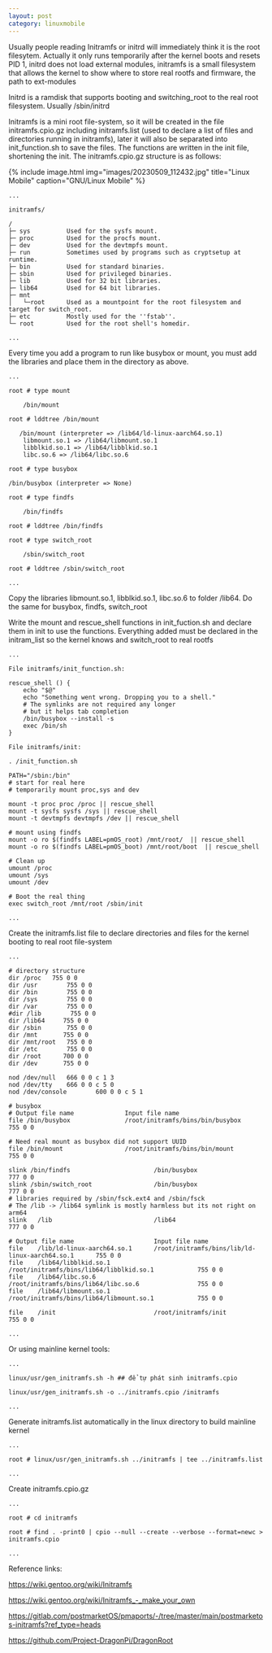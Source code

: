 ```yaml
---
layout: post
category: linuxmobile
---
```


Usually people reading Initramfs or initrd will immediately think it is the root filesytem. Actually it only runs temporarily after the kernel boots and resets PID 1, initrd does not load external modules, initramfs is a small filesystem that allows the kernel to show where to store real rootfs and firmware, the path to ext-modules

Initrd is a ramdisk that supports booting and switching_root to the real root filesystem. Usually /sbin/initrd

Initramfs is a mini root file-system, so it will be created in the file initramfs.cpio.gz including initramfs.list (used to declare a list of files and directories running in initramfs), later it will also be separated into init_function.sh to save the files. The functions are written in the init file, shortening the init. The initramfs.cpio.gz structure is as follows:

{% include image.html
            img="images/20230509_112432.jpg"
            title="Linux Mobile"
            caption="GNU/Linux Mobile" 
%}

```
...

initramfs/

/                
├─ sys          Used for the sysfs mount.
├─ proc         Used for the procfs mount.
├─ dev          Used for the devtmpfs mount.
├─ run          Sometimes used by programs such as cryptsetup at runtime.
├─ bin          Used for standard binaries.
├─ sbin         Used for privileged binaries.
├─ lib          Used for 32 bit libraries.
├─ lib64        Used for 64 bit libraries.
├─ mnt
│   └─root      Used as a mountpoint for the root filesystem and target for switch_root.
├─ etc          Mostly used for the ''fstab''.
└─ root         Used for the root shell's homedir.

...
```

Every time you add a program to run like busybox or mount, you must add the libraries and place them in the directory as above.

```
...

root # type mount

    /bin/mount

root # lddtree /bin/mount

   /bin/mount (interpreter => /lib64/ld-linux-aarch64.so.1)
    libmount.so.1 => /lib64/libmount.so.1
    libblkid.so.1 => /lib64/libblkid.so.1
    libc.so.6 => /lib64/libc.so.6

root # type busybox

/bin/busybox (interpreter => None)

root # type findfs

    /bin/findfs

root # lddtree /bin/findfs

root # type switch_root

    /sbin/switch_root

root # lddtree /sbin/switch_root

...
```

Copy the libraries libmount.so.1, libblkid.so.1, libc.so.6 to folder /lib64. Do the same for busybox, findfs, switch_root

Write the mount and rescue_shell functions in init_fuction.sh and declare them in init to use the functions. Everything added must be declared in the initram_list so the kernel knows and switch_root to real rootfs

```
...

File initramfs/init_function.sh:

rescue_shell () {
    echo "$@"
    echo "Something went wrong. Dropping you to a shell."
    # The symlinks are not required any longer
    # but it helps tab completion
    /bin/busybox --install -s
    exec /bin/sh
}

File initramfs/init:

. /init_function.sh

PATH="/sbin:/bin"
# start for real here
# temporarily mount proc,sys and dev

mount -t proc proc /proc || rescue_shell
mount -t sysfs sysfs /sys || rescue_shell
mount -t devtmpfs devtmpfs /dev || rescue_shell

# mount using findfs
mount -o ro $(findfs LABEL=pmOS_root) /mnt/root/  || rescue_shell
mount -o ro $(findfs LABEL=pmOS_boot) /mnt/root/boot  || rescue_shell

# Clean up
umount /proc
umount /sys
umount /dev

# Boot the real thing
exec switch_root /mnt/root /sbin/init

...
```

Create the initramfs.list file to declare directories and files for the kernel booting to real root file-system

```
...

# directory structure
dir /proc	755 0 0
dir /usr        755 0 0
dir /bin        755 0 0
dir /sys        755 0 0
dir /var        755 0 0
#dir /lib        755 0 0
dir /lib64     755 0 0
dir /sbin       755 0 0
dir /mnt       755 0 0
dir /mnt/root   755 0 0
dir /etc        755 0 0
dir /root      700 0 0
dir /dev       755 0 0

nod /dev/null   666 0 0 c 1 3
nod /dev/tty    666 0 0 c 5 0
nod /dev/console        600 0 0 c 5 1

# busybox
# Output file name              Input file name
file /bin/busybox               /root/initramfs/bins/bin/busybox        755 0 0

# Need real mount as busybox did not support UUID
file /bin/mount                 /root/initramfs/bins/bin/mount          755 0 0

slink /bin/findfs                       /bin/busybox                    777 0 0
slink /sbin/switch_root                 /bin/busybox                    777 0 0
# libraries required by /sbin/fsck.ext4 and /sbin/fsck
# The /lib -> /lib64 symlink is mostly harmless but its not right on arm64
slink   /lib                            /lib64                          777 0 0

# Output file name                      Input file name
file    /lib/ld-linux-aarch64.so.1	    /root/initramfs/bins/lib/ld-linux-aarch64.so.1      755 0 0
file    /lib64/libblkid.so.1            /root/initramfs/bins/lib64/libblkid.so.1            755 0 0
file    /lib64/libc.so.6                /root/initramfs/bins/lib64/libc.so.6                755 0 0
file    /lib64/libmount.so.1            /root/initramfs/bins/lib64/libmount.so.1            755 0 0

file    /init                           /root/initramfs/init               755 0 0

...
```

Or using mainline kernel tools:

```
...

linux/usr/gen_initramfs.sh -h ## để tự phát sinh initramfs.cpio

linux/usr/gen_initramfs.sh -o ../initramfs.cpio /initramfs

...
```

Generate initramfs.list automatically in the linux directory to build mainline kernel

```
...

root # linux/usr/gen_initramfs.sh ../initramfs | tee ../initramfs.list

...
```

Create initramfs.cpio.gz

```
...

root # cd initramfs

root # find . -print0 | cpio --null --create --verbose --format=newc > initramfs.cpio

...
```

Reference links:

https://wiki.gentoo.org/wiki/Initramfs

https://wiki.gentoo.org/wiki/Initramfs_-_make_your_own

https://gitlab.com/postmarketOS/pmaports/-/tree/master/main/postmarketos-initramfs?ref_type=heads

https://github.com/Project-DragonPi/DragonRoot
